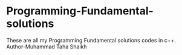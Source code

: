 # Programming-Fundamental-solutions
These are all my Programming Fundamental solutions codes in c++.
<br>
Author-Muhammad Taha Shaikh
